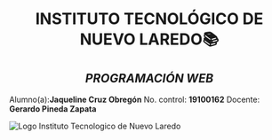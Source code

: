 # <center>INSTITUTO TECNOLÓGICO DE NUEVO LAREDO📚 </center>
## <center>***PROGRAMACIÓN WEB***</center>

Alumno(a):**Jaqueline Cruz Obregón**
No. control: **19100162**
Docente: **Gerardo Pineda Zapata**

![Logo Instituto Tecnologico de Nuevo Laredo](https://www.google.com/url?sa=i&url=http%3A%2F%2Fwww.itnuevolaredo.edu.mx%2F&psig=AOvVaw30_ukMNOApvUgX7XkuGllN&ust=1692880570146000&source=images&cd=vfe&opi=89978449&ved=0CBAQjRxqFwoTCOjQ-_Pl8oADFQAAAAAdAAAAABAE)